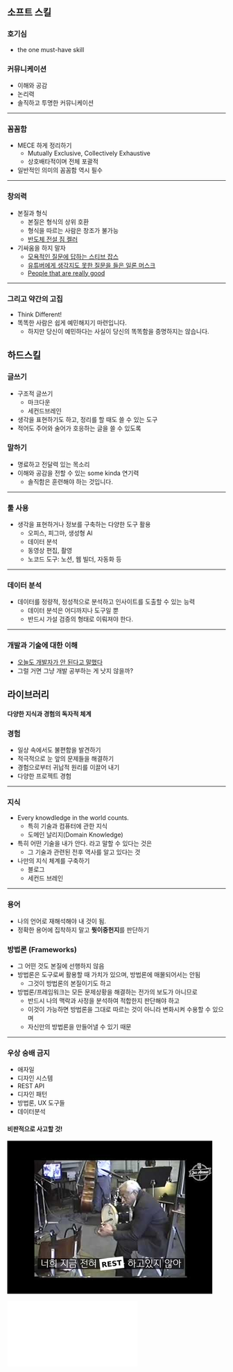 ## 소프트 스킬

### 호기심

- the one must-have skill

### 커뮤니케이션

- 이해와 공감
- 논리력
- 솔직하고 투명한 커뮤니케이션

***

### 꼼꼼함

- MECE 하게 정리하기
	- Mutually Exclusive, Collectively Exhaustive
	- 상호배타적이며 전체 포괄적
- 일반적인 의미의 꼼꼼함 역시 필수

---

### 창의력

- 본질과 형식
	- 본질은 형식의 상위 호환
	- 형식을 따르는 사람은 창조가 불가능
	- [반도체 전설 짐 켈러](https://www.youtube.com/watch?v=iwXr1IRaqWA)
- 기싸움을 하지 말자
	- [모욕적인 질문에 답하는 스티브 잡스](https://www.youtube.com/watch?v=Ew53EGl0rXo)
	- [유튜버에게 생각지도 못한 질문을 들은 일론 머스크](https://www.youtube.com/watch?v=WY73exaVpyw)
	- [People that are really good](https://www.youtube.com/watch?v=tkHvxLwLx3M)

***

### 그리고 약간의 고집

- Think Different!
- 똑똑한 사람은 쉽게 예민해지기 마련입니다.
	- 하지만 당신이 예민하다는 사실이 당신의 똑똑함을 증명하지는 않습니다.

## 하드스킬

### 글쓰기

- 구조적 글쓰기
	- 마크다운
	- 세컨드브레인
- 생각을 표현하기도 하고, 정리를 할 때도 쓸 수 있는 도구
- 적어도 주어와 술어가 호응하는 글을 쓸 수 있도록

### 말하기

- 명료하고 전달력 있는 목소리
- 이해와 공감을 전할 수 있는 some kinda 연기력
	- 솔직함은 훈련해야 하는 것입니다.

***

### 툴 사용

- 생각을 표현하거나 정보를 구축하는 다양한 도구 활용
	- 오피스, 피그마, 생성형 AI
	- 데이터 분석
	- 동영상 편집, 촬영
	- 노코드 도구: 노션, 웹 빌더, 자동화 등

---

### 데이터 분석

- 데이터를 정량적, 정성적으로 분석하고 인사이트를 도출할 수 있는 능력
	- 데이터 분석은 어디까지나 도구일 뿐
	- 반드시 가설 검증의 형태로 이뤄져야 한다.

***

### 개발과 기술에 대한 이해

- [오늘도 개발자가 안 된다고 말했다](https://www.yes24.com/Product/Goods/97919905)
- 그럴 거면 그냥 개발 공부하는 게 낫지 않을까?

## 라이브러리

#### 다양한 지식과 경험의 독자적 체계

### 경험

- 일상 속에서도 불편함을 발견하기
- 적극적으로 눈 앞의 문제들을 해결하기
- 경험으로부터 귀납적 원리를 이끌어 내기
- 다양한 프로젝트 경험

***

### 지식

- Every knowdledge in the world counts.
	- 특히 기술과 컴퓨터에 관한 지식
	- 도메인 날리지(Domain Knowledge)
- 특히 어떤 기술을 내가 안다. 라고 말할 수 있다는 것은
	- 그 기술과 관련된 전후 역사를 알고 있다는 것
- 나만의 지식 체계를 구축하기
	- 블로그
	- 세컨드 브레인

---

### 용어

- 나의 언어로 재해석해야 내 것이 됨.
- 정확한 용어에 집착하지 말고 **뭣이중헌지**를 판단하기

### 방법론 (Frameworks)

- 그 어떤 것도 본질에 선행하지 않음
- 방법론은 도구로써 활용할 때 가치가 있으며, 방법론에 매몰되어서는 안됨
	- 그것이 방법론의 본질이기도 하고
- 방법론/프레임워크는 모든 문제상황을 해결하는 전가의 보도가 아니므로 
	- 반드시 나의 맥락과 사정을 분석하여 적합한지 판단해야 하고
	- 이것이 가능하면 방법론을 그대로 따르는 것이 아니라 변화시켜 수용할 수 있으며
	- 자신만의 방법론을 만들어낼 수 있기 때문

---

### 우상 숭배 금지

- 애자일
- 디자인 시스템
- REST API
- 디자인 패턴
- 방법론, UX 도구들
- 데이터분석

#### 비판적으로 사고할 것!

![](../attachments/rest.png)

![마크다운](../Topics/마크다운.md)